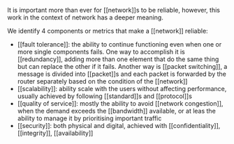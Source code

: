 It is important more than ever for [[network]]s to be reliable, however, this work in the context of network has a deeper meaning.

We identify 4 components or metrics that make a [[network]] reliable:
- [[fault tolerance]]: the ability to continue functioning even when one or more single components fails. One way to accomplish it is [[redundancy]], adding more than one element that do the same thing but can replace the other if it fails. Another way is [[packet switching]], a message is divided into [[packet]]s and each packet is forwarded by the router separately based on the condition of the [[network]]
- [[scalability]]: ability scale with the users without affecting performance, usually achieved by following [[standard]]s and [[protocol]]s
- [[quality of service]]: mostly the ability to avoid [[network congestion]], when the demand exceeds the [[bandwidth]] available, or at leas the ability to manage it by prioritising important traffic
- [[security]]: both physical and digital, achieved with [[confidentiality]], [[integrity]], [[availability]]
